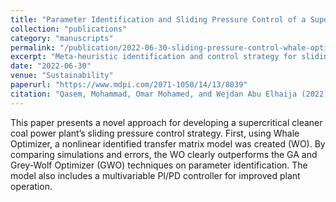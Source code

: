 ```yaml
---
title: "Parameter Identification and Sliding Pressure Control of a Supercritical Power Plant Using Whale Optimizer"
collection: "publications"
category: "manuscripts"
permalink: "/publication/2022-06-30-sliding-pressure-control-whale-optimizer"
excerpt: "Meta-heuristic identification and control strategy for sliding pressure operation of supercritical power plants using Whale Optimization Algorithm, improving response and efficiency in simulation studies."
date: "2022-06-30"
venue: "Sustainability"
paperurl: "https://www.mdpi.com/2071-1050/14/13/8039"
citation: "Qasem, Mohammad, Omar Mohamed, and Wejdan Abu Elhaija (2022). \"Parameter Identification and Sliding Pressure Control of a Supercritical Power Plant Using Whale Optimizer.\" <i>Sustainability</i>, 14(13), 8039."
---
```

This paper presents a novel approach for developing a supercritical cleaner coal power plant’s sliding pressure control strategy. First, using Whale Optimizer, a nonlinear identified transfer matrix model was created (WO). By comparing simulations and errors, the WO clearly outperforms the GA and Grey-Wolf Optimizer (GWO) techniques on parameter identification. The model also includes a multivariable PI/PD controller for improved plant operation.

